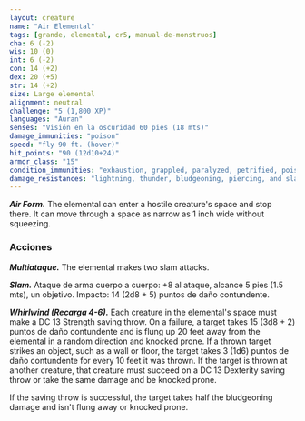 ```yaml
---
layout: creature
name: "Air Elemental"
tags: [grande, elemental, cr5, manual-de-monstruos]
cha: 6 (-2)
wis: 10 (0)
int: 6 (-2)
con: 14 (+2)
dex: 20 (+5)
str: 14 (+2)
size: Large elemental
alignment: neutral
challenge: "5 (1,800 XP)"
languages: "Auran"
senses: "Visión en la oscuridad 60 pies (18 mts)"
damage_immunities: "poison"
speed: "fly 90 ft. (hover)"
hit_points: "90 (12d10+24)"
armor_class: "15"
condition_immunities: "exhaustion, grappled, paralyzed, petrified, poisoned, prone, restrained, unconscious"
damage_resistances: "lightning, thunder, bludgeoning, piercing, and slashing from nonmagical weapons"
---
```


***Air Form.*** The elemental can enter a hostile creature's space and stop there. It can move through a space as narrow as 1 inch wide without squeezing.

### Acciones

***Multiataque.*** The elemental makes two slam attacks.

***Slam.*** Ataque de arma cuerpo a cuerpo: +8 al ataque, alcance 5 pies (1.5 mts), un objetivo. Impacto: 14 (2d8 + 5) puntos de daño contundente.

***Whirlwind (Recarga 4-6).*** Each creature in the elemental's space must make a DC 13 Strength saving throw. On a failure, a target takes 15 (3d8 + 2) puntos de daño contundente and is flung up 20 feet away from the elemental in a random direction and knocked prone. If a thrown target strikes an object, such as a wall or floor, the target takes 3 (1d6) puntos de daño contundente for every 10 feet it was thrown. If the target is thrown at another creature, that creature must succeed on a DC 13 Dexterity saving throw or take the same damage and be knocked prone.

If the saving throw is successful, the target takes half the bludgeoning damage and isn't flung away or knocked prone.